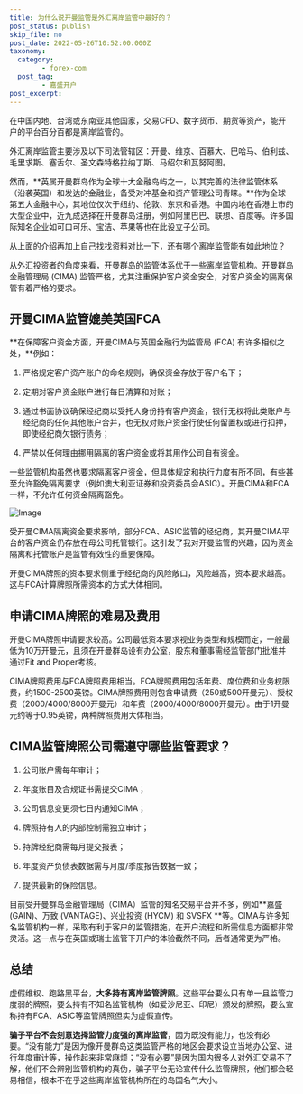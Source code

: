 ```yaml
---
title: 为什么说开曼监管是外汇离岸监管中最好的？
post_status: publish
skip_file: no
post_date: 2022-05-26T10:52:00.000Z
taxonomy:
  category:
        - forex-com
  post_tag:
        - 嘉盛开户
post_excerpt: 
---
```

在中国内地、台湾或东南亚其他国家，交易CFD、数字货币、期货等资产，能开户的平台百分百都是离岸监管的。

外汇离岸监管主要涉及以下司法管辖区：开曼、维京、百慕大、巴哈马、伯利兹、毛里求斯、塞舌尔、圣文森特格拉纳丁斯、马绍尔和瓦努阿图。

然而，**英属开曼群岛作为全球十大金融岛屿之一，以其完善的法律监管体系（沿袭英国）和发达的金融业，备受对冲基金和资产管理公司青睐。**作为全球第五大金融中心，其地位仅次于纽约、伦敦、东京和香港。中国内地在香港上市的大型企业中，近九成选择在开曼群岛注册，例如阿里巴巴、联想、百度等。许多国际知名企业如可口可乐、宝洁、苹果等也在此设立子公司。

从上面的介绍再加上自己找找资料对比一下，还有哪个离岸监管能有如此地位？

从外汇投资者的角度来看，开曼群岛的监管体系优于一些离岸监管机构。开曼群岛金融管理局 (CIMA) 监管严格，尤其注重保护客户资金安全，对客户资金的隔离保管有着严格的要求。

## 开曼CIMA监管媲美英国FCA

**在保障客户资金方面，开曼CIMA与英国金融行为监管局 (FCA) 有许多相似之处，**例如：

1. 严格规定客户资产账户的命名规则，确保资金存放于客户名下；

1. 定期对客户资金账户进行每日清算和对账；

1. 通过书面协议确保经纪商以受托人身份持有客户资金，银行无权将此类账户与经纪商的任何其他账户合并，也无权对账户资金行使任何留置权或进行扣押，即使经纪商欠银行债务；

1. 严禁以任何理由挪用隔离的客户资金或将其用作公司自有资金。

一些监管机构虽然也要求隔离客户资金，但具体规定和执行力度有所不同，有些甚至允许豁免隔离要求（例如澳大利亚证券和投资委员会ASIC）。开曼CIMA和FCA一样，不允许任何资金隔离豁免。

![Image](https://prod-files-secure.s3.us-west-2.amazonaws.com/39ed1227-6d7d-4570-be36-9ccd4a2c4241/bd849744-3fcb-4a37-8312-357962c8f065/image.png?X-Amz-Algorithm=AWS4-HMAC-SHA256&X-Amz-Content-Sha256=UNSIGNED-PAYLOAD&X-Amz-Credential=ASIAZI2LB466TO7TU7DK%2F20250315%2Fus-west-2%2Fs3%2Faws4_request&X-Amz-Date=20250315T101350Z&X-Amz-Expires=3600&X-Amz-Security-Token=IQoJb3JpZ2luX2VjELj%2F%2F%2F%2F%2F%2F%2F%2F%2F%2FwEaCXVzLXdlc3QtMiJGMEQCIGURCeA8ZZMHXdoaZq5ljdd9a6HpUy4NVKimUWeSdLhyAiB%2Bm8T%2FUJvB%2Fr2qxiL8r9cucRHbdqJO%2FFGlECqcPfko6Cr%2FAwgREAAaDDYzNzQyMzE4MzgwNSIMEAwpCwbQZ5ZVfboRKtwDCV%2FFHzMr6vNrlnNzj5Nn6Cv4ACsiVvW2mKGXqavG5omihdAF1xuUoK%2F%2FjTgCJJtSZGA%2BHOBcZBtepx5ITh5zwXatgENvs95aO%2BnL9%2BDMmMtBUpbm9rHmMGb6%2BSfVKzx0tDl8lv5JlXACMQluVSfG6n56Q1c84zQuJcaxmhokgUsgvfHynRDHhsnmyhgGSpUVRyfGSHyszYTI23EvN8w3FsEYhZQMXVGpjc%2BrRDVpeWiiM02g0Z%2BEQk2n0zc9ldVWDct%2BhCxs0IhLYN8MwyagUDo%2BQM%2B%2BND1eP4PTIBXpH3hZXUag01nJ1zspOqGey6NTO%2BH19YDp8JURLC0IZUxOouEj7YBpORBOGZBw76CphjqTdzbbbcmqlVRbkHWmsK4I0bSfYozDyOER0pcNRdeIuwkizXlh7EmBOseoXMhW1Sd5GGNDMPcKOobogN6JSzdd%2Fa5O38sX8Udj5fFGscUQZsW3VxpbCZNNpWEVdl1vISjs69ZxOD0f2BmiSL80wDRYYzqn8CMTniWT4NVFo2Y6sNrNmKxuihoe8eAfnHpuyKgc7gho0DB4jiCnSuYEZhQHqnXtt7wFzN%2BxXaOqBJ0%2Bwzc%2B1bXg%2BVClqJ4V9DcVp1A3WJSHSQK1QPpGOp8wtuDUvgY6pgHV6e%2FTA3%2FYoXDRqjtLFqSD7Pr99lgCp27FY7GDJtX6NovnvQqJddxFCx5p6iUj1CkSvYsxq%2BJgNo%2BxjXN4QYlBhAtN%2BbINNl9Lo9lVx4%2Bv5dKx7BcaCX7TbFBibVquk19bRGy9ie4wY9lcEx4AnAZSH%2FyDHEGziA9RLqgv%2F3zSX1MHAts0j95IG5IgNTG4rPJEF9kwSShPpq4NRjpeFPthmsVccp7z&X-Amz-Signature=402a5d6dd3892813c7f4785e6499a1c2a78efdf0ba5b6fda76522bd763245354&X-Amz-SignedHeaders=host&x-id=GetObject)

受开曼CIMA隔离资金要求影响，部分FCA、ASIC监管的经纪商，其开曼CIMA平台的客户资金仍存放在母公司托管银行。这引发了我对开曼监管的兴趣，因为资金隔离和托管账户是监管有效性的重要保障。

开曼CIMA牌照的资本要求侧重于经纪商的风险敞口，风险越高，资本要求越高。这与FCA计算牌照所需资本的方式大体相同。

## **申请CIMA牌照的难易及费用**

开曼CIMA牌照申请要求较高。公司最低资本要求视业务类型和规模而定，一般最低为10万开曼元，且须在开曼群岛设有办公室，股东和董事需经监管部门批准并通过Fit and Proper考核。

CIMA牌照费用与FCA牌照费用相当。FCA牌照费用包括年费、席位费和业务权限费，约1500-2500英镑。CIMA牌照费用则包含申请费（250或500开曼元）、授权费（2000/4000/8000开曼元）和年费（2000/4000/8000开曼元）。由于1开曼元约等于0.95英镑，两种牌照费用大体相当。

## CIMA监管牌照公司需遵守哪些监管要求？

1. 公司账户需每年审计；

1. 年度账目及合规证书需提交CIMA；

1. 公司信息变更须七日内通知CIMA；

1. 牌照持有人的内部控制需独立审计；

1. 持牌经纪商需每月提交报表；

1. 年度资产负债表数据需与月度/季度报告数据一致；

1. 提供最新的保险信息。

目前受开曼群岛金融管理局（CIMA）监管的知名交易平台并不多，例如**嘉盛 (GAIN)、万致 (VANTAGE)、兴业投资 (HYCM) 和 SVSFX **等。CIMA与许多知名监管机构一样，采取有利于客户的监管措施，在开户流程和所需信息方面都非常灵活。这一点与在英国或瑞士监管下开户的体验截然不同，后者通常更为严格。

## 总结

虚假维权、跑路黑平台，**大多持有离岸监管牌照**。这些平台要么只有单一且监管力度弱的牌照，要么持有不知名监管机构（如爱沙尼亚、印尼）颁发的牌照，要么宣称持有FCA、ASIC等监管牌照但实为虚假宣传。

**骗子平台不会刻意选择监管力度强的离岸监管**，因为既没有能力，也没有必要。“没有能力”是因为像开曼群岛这类监管严格的地区会要求设立当地办公室、进行年度审计等，操作起来非常麻烦；“没有必要”是因为国内很多人对外汇交易不了解，他们不会辨别监管机构的真伪，骗子平台无论宣传什么监管牌照，他们都会轻易相信，根本不在乎这些离岸监管机构所在的岛国名气大小。